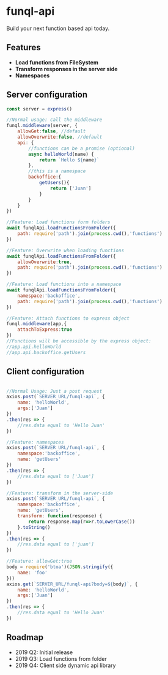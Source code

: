 # funql-api

Build your next function based api today.

## Features

- **Load functions from FileSystem**
- **Transform responses in the server side**
- **Namespaces**

## Server configuration

````js
const server = express()

//Normal usage: call the middleware
funql.middleware(server, {
    allowGet:false, //default
    allowOverwrite:false, //default
    api: {
        //functions can be a promise (optional)
        async helloWorld(name) {
            return `Hello ${name}`
        },
        //this is a namespace
        backoffice:{
            getUsers(){
                return ['Juan']
            }
        }
    }
})

//Feature: Load functions form folders
await funqlApi.loadFunctionsFromFolder({
    path: require('path').join(process.cwd(),'functions')
})

//Feature: Overwrite when loading functions
await funqlApi.loadFunctionsFromFolder({
    allowOverwrite:true,
    path: require('path').join(process.cwd(),'functions')
})

//Feature: Load functions into a namespace
await funqlApi.loadFunctionsFromFolder({
    namespace:'backoffice',
    path: require('path').join(process.cwd(),'functions')
})

//Feature: Attach functions to express object
funql.middleware(app,{
    attachToExpress:true
})
//Functions will be accessible by the express object:
//app.api.helloWorld
//app.api.backoffice.getUsers
````

## Client configuration

````js

//Normal Usage: Just a post request
axios.post(`SERVER_URL/funql-api`, {
    name: 'helloWorld',
    args:['Juan']
})
.then(res => {
    //res.data equal to 'Hello Juan'
})

//Feature: namespaces
axios.post(`SERVER_URL/funql-api`, {
    namespace:'backoffice',
    name: 'getUsers'
})
.then(res => {
    //res.data equal to ['Juan']
})

//Feature: transform in the server-side
axios.post(`SERVER_URL/funql-api`, {
    namespace:'backoffice',
    name: 'getUsers',
    transform: function(response) {
        return response.map(r=>r.toLowerCase())
    }.toString()
})
.then(res => {
    //res.data equal to ['juan']
})

//Feature: allowGet:true
body = require('btoa')(JSON.stringify({
    name: 'foo'
}))
axios.get(`SERVER_URL/funql-api?body=${body}`, {
    name: 'helloWorld',
    args:['Juan']
})
.then(res => {
    //res.data equal to 'Hello Juan'
})
````

## Roadmap

- 2019 Q2: Initial release
- 2019 Q3: Load functions from folder
- 2019 Q4: Client side dynamic api library
